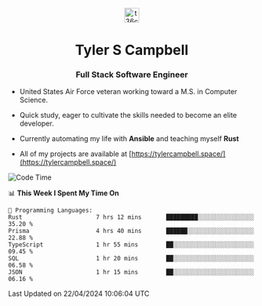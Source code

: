 <p align="center">
<a href="https://www.linkedin.com/in/t36campbell" target="blank"><img align="center" src="https://ik.imagekit.io/t36campbell/Portfolio/linkedin.png.original_m8bbGgPh6.png" alt="t36campbell" height="30" width="30" /></a>
</p>
<h1 align="center">Tyler S Campbell</h1>
<h3 align="center">Full Stack Software Engineer</h3>

* United States Air Force veteran working toward a M.S. in Computer Science.

* Quick study, eager to cultivate the skills needed to become an elite developer.

* Currently automating my life with **Ansible** and teaching myself **Rust**

* All of my projects are available at [https://tylercampbell.space/](https://tylercampbell.space/)

<!--START_SECTION:waka-->
![Code Time](http://img.shields.io/badge/Code%20Time-3%2C352%20hrs%208%20mins-blue)

📊 **This Week I Spent My Time On** 

```text
💬 Programming Languages: 
Rust                     7 hrs 12 mins       █████████░░░░░░░░░░░░░░░░   35.20 % 
Prisma                   4 hrs 40 mins       ██████░░░░░░░░░░░░░░░░░░░   22.88 % 
TypeScript               1 hr 55 mins        ██░░░░░░░░░░░░░░░░░░░░░░░   09.45 % 
SQL                      1 hr 20 mins        ██░░░░░░░░░░░░░░░░░░░░░░░   06.58 % 
JSON                     1 hr 15 mins        ██░░░░░░░░░░░░░░░░░░░░░░░   06.16 % 
```


 Last Updated on 22/04/2024 10:06:04 UTC
<!--END_SECTION:waka-->
